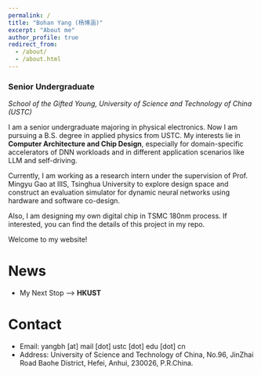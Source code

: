 ```yaml
---
permalink: /
title: "Bohan Yang (杨博涵)"
excerpt: "About me"
author_profile: true
redirect_from: 
  - /about/
  - /about.html
---
```


### Senior Undergraduate

*School of the Gifted Young, University of Science and Technology of China (USTC)*

I am a senior undergraduate majoring in physical electronics. Now I am pursuing a B.S. degree in applied physics from USTC. My interests lie in **Computer Architecture and Chip Design**, especially for domain-specific accelerators of DNN workloads and in different application scenarios like LLM and self-driving.

Currently, I am working as a research intern under the supervision of Prof. Mingyu Gao at IIIS, Tsinghua University to explore design space and construct an evaluation simulator for dynamic neural networks using hardware and software co-design.

Also, I am designing my own digital chip in TSMC 180nm process. If interested, you can find the details of this project in my repo.

Welcome to my website!

# News

* My Next Stop -->  **HKUST**

# Contact 

* Email: yangbh [at] mail [dot] ustc [dot] edu [dot] cn
* Address: University of Science and Technology of China,
    No.96, JinZhai Road Baohe District, Hefei, Anhui, 230026, P.R.China.





 
